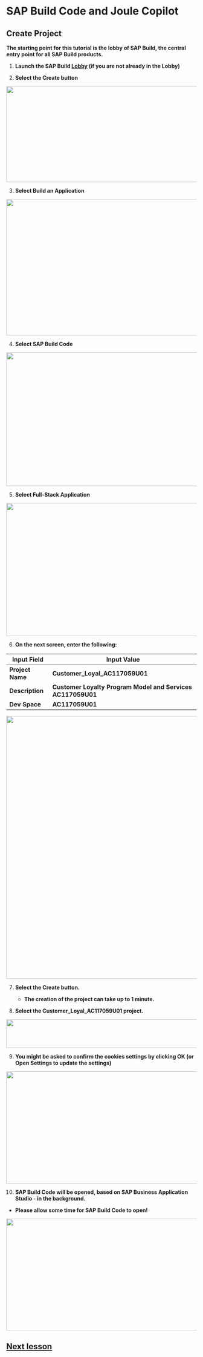 # SAP Build Code and Joule Copilot

## Create Project

**The starting point for this tutorial is the lobby of SAP Build, the
central entry point for all SAP Build products.**

1.  **Launch the SAP
    Build [Lobby](https://sap-build-code-eu10.eu10.build.cloud.sap/lobby) (if
    you are not already in the Lobby)**

2.  **Select the Create button**

<img src="images/media/image1.jpeg"
style="width:6.5in;height:2.64375in" />

3.  **Select Build an Application**

<img src="images/media/image2.jpeg"
style="width:6.5in;height:3.7625in" />

4.  **Select SAP Build Code**

<img src="images/media/image3.jpeg"
style="width:6.5in;height:3.68264in" />

5.  **Select Full-Stack Application**

<img src="images/media/image4.jpeg"
style="width:6.5in;height:3.66736in" />

6.  **On the next screen, enter the following:**

| **Input Field** | **Input Value** |
|----|----|
| **Project Name** | **Customer_Loyal_AC117059U01** |
| **Description** | **Customer Loyalty Program Model and Services AC117059U01** |
| **Dev Space** | **AC117059U01** |

<img src="images/media/image5.jpeg"
style="width:6.5in;height:7.25347in" />

7.  **Select the Create button.**

    - **The creation of the project can take up to 1 minute.**

8.  **Select the Customer_Loyal_AC117059U01 project.**

<img src="images/media/image6.jpeg"
style="width:6.5in;height:0.79097in" />

9.  **You might be asked to confirm the cookies settings by
    clicking OK (or Open Settings to update the settings)**

<img src="images/media/image7.png"
style="width:6.5in;height:3.09444in" />

10. **SAP Build Code will be opened, based on SAP Business Application
    Studio - in the background.**

- **Please allow some time for SAP Build Code to open!**

<img src="images/media/image8.jpeg"
style="width:6.5in;height:3.08958in" />

## [Next lesson](../ex1.2/)